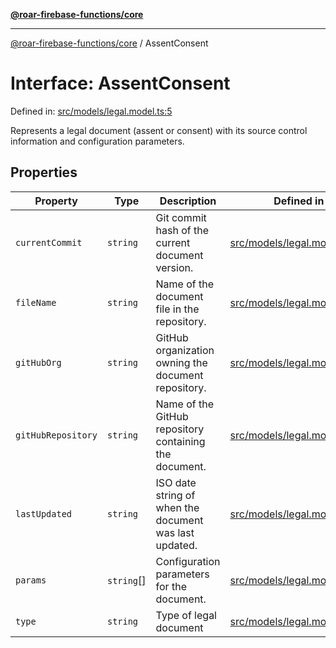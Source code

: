 [**@roar-firebase-functions/core**](../README.md)

---

[@roar-firebase-functions/core](../README.md) / AssentConsent

# Interface: AssentConsent

Defined in: [src/models/legal.model.ts:5](src/src/models/legal.model.ts#5)

Represents a legal document (assent or consent) with its source control information
and configuration parameters.

## Properties

| Property                                         | Type       | Description                                            | Defined in                                                       |
| ------------------------------------------------ | ---------- | ------------------------------------------------------ | ---------------------------------------------------------------- |
| <a id="currentcommit"></a> `currentCommit`       | `string`   | Git commit hash of the current document version.       | [src/models/legal.model.ts:7](src/src/models/legal.model.ts#7)   |
| <a id="filename"></a> `fileName`                 | `string`   | Name of the document file in the repository.           | [src/models/legal.model.ts:10](src/src/models/legal.model.ts#10) |
| <a id="githuborg"></a> `gitHubOrg`               | `string`   | GitHub organization owning the document repository.    | [src/models/legal.model.ts:13](src/src/models/legal.model.ts#13) |
| <a id="githubrepository"></a> `gitHubRepository` | `string`   | Name of the GitHub repository containing the document. | [src/models/legal.model.ts:16](src/src/models/legal.model.ts#16) |
| <a id="lastupdated"></a> `lastUpdated`           | `string`   | ISO date string of when the document was last updated. | [src/models/legal.model.ts:19](src/src/models/legal.model.ts#19) |
| <a id="params"></a> `params`                     | `string`[] | Configuration parameters for the document.             | [src/models/legal.model.ts:22](src/src/models/legal.model.ts#22) |
| <a id="type"></a> `type`                         | `string`   | Type of legal document                                 | [src/models/legal.model.ts:25](src/src/models/legal.model.ts#25) |
